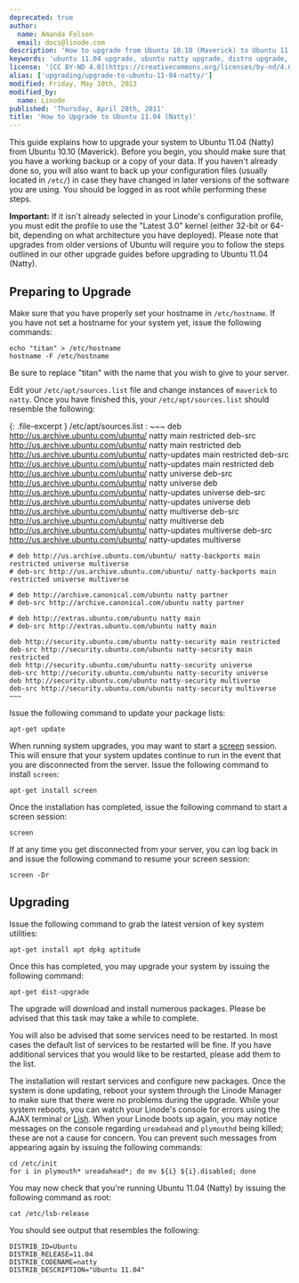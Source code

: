 ```yaml
---
deprecated: true
author:
  name: Amanda Folson
  email: docs@linode.com
description: 'How to upgrade from Ubuntu 10.10 (Maverick) to Ubuntu 11.04 (Natty).'
keywords: 'ubuntu 11.04 upgrade, ubuntu natty upgrade, distro upgrade, linux upgrade howto'
license: '[CC BY-ND 4.0](https://creativecommons.org/licenses/by-nd/4.0)'
alias: ['upgrading/upgrade-to-ubuntu-11-04-natty/']
modified: Friday, May 10th, 2013
modified_by:
  name: Linode
published: 'Thursday, April 28th, 2011'
title: 'How to Upgrade to Ubuntu 11.04 (Natty)'
---
```




This guide explains how to upgrade your system to Ubuntu 11.04 (Natty) from Ubuntu 10.10 (Maverick). Before you begin, you should make sure that you have a working backup or a copy of your data. If you haven't already done so, you will also want to back up your configuration files (usually located in `/etc/`) in case they have changed in later versions of the software you are using. You should be logged in as root while performing these steps.

**Important:** If it isn't already selected in your Linode's configuration profile, you must edit the profile to use the "Latest 3.0" kernel (either 32-bit or 64-bit, depending on what architecture you have deployed). Please note that upgrades from older versions of Ubuntu will require you to follow the steps outlined in our other upgrade guides before upgrading to Ubuntu 11.04 (Natty).

Preparing to Upgrade
--------------------

Make sure that you have properly set your hostname in `/etc/hostname`. If you have not set a hostname for your system yet, issue the following commands:

    echo "titan" > /etc/hostname
    hostname -F /etc/hostname

Be sure to replace "titan" with the name that you wish to give to your server.

Edit your `/etc/apt/sources.list` file and change instances of `maverick` to `natty`. Once you have finished this, your `/etc/apt/sources.list` should resemble the following:

{: .file-excerpt }
/etc/apt/sources.list
:   ~~~
    deb http://us.archive.ubuntu.com/ubuntu/ natty main restricted
    deb-src http://us.archive.ubuntu.com/ubuntu/ natty main restricted
    deb http://us.archive.ubuntu.com/ubuntu/ natty-updates main restricted
    deb-src http://us.archive.ubuntu.com/ubuntu/ natty-updates main restricted
    deb http://us.archive.ubuntu.com/ubuntu/ natty universe
    deb-src http://us.archive.ubuntu.com/ubuntu/ natty universe
    deb http://us.archive.ubuntu.com/ubuntu/ natty-updates universe
    deb-src http://us.archive.ubuntu.com/ubuntu/ natty-updates universe
    deb http://us.archive.ubuntu.com/ubuntu/ natty multiverse
    deb-src http://us.archive.ubuntu.com/ubuntu/ natty multiverse
    deb http://us.archive.ubuntu.com/ubuntu/ natty-updates multiverse
    deb-src http://us.archive.ubuntu.com/ubuntu/ natty-updates multiverse

    # deb http://us.archive.ubuntu.com/ubuntu/ natty-backports main restricted universe multiverse
    # deb-src http://us.archive.ubuntu.com/ubuntu/ natty-backports main restricted universe multiverse

    # deb http://archive.canonical.com/ubuntu natty partner
    # deb-src http://archive.canonical.com/ubuntu natty partner

    # deb http://extras.ubuntu.com/ubuntu natty main
    # deb-src http://extras.ubuntu.com/ubuntu natty main

    deb http://security.ubuntu.com/ubuntu natty-security main restricted
    deb-src http://security.ubuntu.com/ubuntu natty-security main restricted
    deb http://security.ubuntu.com/ubuntu natty-security universe
    deb-src http://security.ubuntu.com/ubuntu natty-security universe
    deb http://security.ubuntu.com/ubuntu natty-security multiverse
    deb-src http://security.ubuntu.com/ubuntu natty-security multiverse
    ~~~

Issue the following command to update your package lists:

    apt-get update

When running system upgrades, you may want to start a [screen](/docs/linux-tools/utilities/screen) session. This will ensure that your system updates continue to run in the event that you are disconnected from the server. Issue the following command to install `screen`:

    apt-get install screen

Once the installation has completed, issue the following command to start a screen session:

    screen

If at any time you get disconnected from your server, you can log back in and issue the following command to resume your screen session:

    screen -Dr

Upgrading
---------

Issue the following command to grab the latest version of key system utilities:

    apt-get install apt dpkg aptitude

Once this has completed, you may upgrade your system by issuing the following command:

    apt-get dist-upgrade

The upgrade will download and install numerous packages. Please be advised that this task may take a while to complete.

You will also be advised that some services need to be restarted. In most cases the default list of services to be restarted will be fine. If you have additional services that you would like to be restarted, please add them to the list.

The installation will restart services and configure new packages. Once the system is done updating, reboot your system through the Linode Manager to make sure that there were no problems during the upgrade. While your system reboots, you can watch your Linode's console for errors using the AJAX terminal or [Lish](/docs/troubleshooting/using-lish-the-linode-shell). When your Linode boots up again, you may notice messages on the console regarding `ureadahead` and `plymouthd` being killed; these are not a cause for concern. You can prevent such messages from appearing again by issuing the following commands:

    cd /etc/init
    for i in plymouth* ureadahead*; do mv ${i} ${i}.disabled; done

You may now check that you're running Ubuntu 11.04 (Natty) by issuing the following command as root:

    cat /etc/lsb-release

You should see output that resembles the following:

    DISTRIB_ID=Ubuntu
    DISTRIB_RELEASE=11.04
    DISTRIB_CODENAME=natty
    DISTRIB_DESCRIPTION="Ubuntu 11.04"



